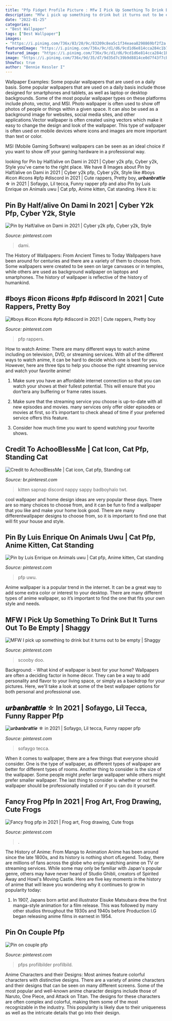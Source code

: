 ```yaml
---
title: "Pfp Fidget Profile Picture : Mfw I Pick Up Something To Drink But It Turns Out To Be Empty"
description: "Mfw i pick up something to drink but it turns out to be empty"
date: "2022-01-25"
categories:
- "Best Wallpaper"
tags: ["Best Wallpaper"]
images:
- "https://i.pinimg.com/736x/83/20/9c/83209c8ea5c1f34eaea8298869bf2f2a.jpg"
featuredImage: "https://i.pinimg.com/736x/9c/d1/d6/9cd1d6e814cca284c1b7ebc885fa8214.jpg"
featured_image: "https://i.pinimg.com/736x/9c/d1/d6/9cd1d6e814cca284c1b7ebc885fa8214.jpg"
image: "https://i.pinimg.com/736x/9d/35/d7/9d35d7c39b9d8814ce0d7f43f7cb8bef.jpg"
ShowToc: true
author: "Bennie Kessler I"
---
```



Wallpaper Examples: Some popular wallpapers that are used on a daily basis.
Some popular wallpapers that are used on a daily basis include those designed for smartphones and tablets, as well as laptop or desktop backgrounds. Some of the most popular wallpaper types on these platforms include photo, vector, and MSI. 
Photo wallpaper is often used to show off photos of people or things within a given space. It can also be used as a background image for websites, social media sites, and other applications.Vector wallpaper is often created using vectors which make it easy to change the design and look of the wallpaper. This type of wallpaper is often used on mobile devices where icons and images are more important than text or color. 

MSI (Mobile Gaming Software) wallpapers can be seen as an ideal choice if you want to show off your gaming hardware in a professional way.

	

		
looking for Pin by Half/alive on Dami in 2021 | Cyber y2k pfp, Cyber y2k, Style you've came to the right place. We have 8 Images about Pin by Half/alive on Dami in 2021 | Cyber y2k pfp, Cyber y2k, Style like #boys #icon #icons #pfp #discord in 2021 | Cute rappers, Pretty boy, 𝒖𝒓𝒃𝒂𝒏𝒃𝒓𝒂𝒕𝒕𝒊𝒆 ☆ in 2021 | Sofaygo, Lil tecca, Funny rapper pfp and also Pin by Luis Enrique on Animals uwu | Cat pfp, Anime kitten, Cat standing. Here it is:
		
    
## Pin By Half/alive On Dami In 2021 | Cyber Y2k Pfp, Cyber Y2k, Style

<img loading=lazy src="https://i.pinimg.com/736x/c0/2a/74/c02a74a1df14719a9fff92f1749dcccf.jpg" onerror="this.onerror=null;this.src='https://tse1.mm.bing.net/th?id=OIP.ATVARJz42F526A0jiFhzhgHaJD&amp;pid=15.1';" alt="Pin by Half/alive on Dami in 2021 | Cyber y2k pfp, Cyber y2k, Style">

_Source: pinterest.com_

>dami. 

	

The History of Wallpapers: From Ancient Times to Today
Wallpapers have been around for centuries and there are a variety of them to choose from. Some wallpapers were created to be seen on large canvases or in temples, while others are used as background wallpaper on laptops and smartphones. The history of wallpaper is reflective of the history of humankind.

    
## #boys #icon #icons #pfp #discord In 2021 | Cute Rappers, Pretty Boy

<img loading=lazy src="https://i.pinimg.com/736x/52/4c/eb/524ceb7e41374d481f0f8b8d1c9775f9.jpg" onerror="this.onerror=null;this.src='https://tse4.mm.bing.net/th?id=OIP.rkrK-qWWTwQMm3w0dCM1DAHaHa&amp;pid=15.1';" alt="#boys #icon #icons #pfp #discord in 2021 | Cute rappers, Pretty boy">

_Source: pinterest.com_

>pfp rappers. 

	

How to watch Anime: There are many different ways to watch anime including on television, DVD, or streaming services.
With all of the different ways to watch anime, it can be hard to decide which one is best for you. However, here are three tips to help you choose the right streaming service and watch your favorite anime!
1. Make sure you have an affordable internet connection so that you can watch your shows at their fullest potential. This will ensure that you don’tera any buffering or frame rates issues.

2. Make sure that the streaming service you choose is up-to-date with all new episodes and movies. many services only offer older episodes or movies at first, so it’s important to check ahead of time if your preferred service offers this feature.

3. Consider how much time you want to spend watching your favorite shows.

    
## Credit To AchooBlessMe | Cat Icon, Cat Pfp, Standing Cat

<img loading=lazy src="https://i.pinimg.com/736x/57/e1/e0/57e1e0e57a5df60948dba5b8d9df0ccd.jpg" onerror="this.onerror=null;this.src='https://tse2.mm.bing.net/th?id=OIP.Ni4pQPL5louNT-Z31RoADAHaHa&amp;pid=15.1';" alt="Credit to AchooBlessMe | Cat icon, Cat pfp, Standing cat">

_Source: br.pinterest.com_

>kitten sapnap discord nappy sappy badboyhalo twt. 

	

cool wallpaper and home design ideas are very popular these days. There are so many choices to choose from, and it can be fun to find a wallpaper that you like and make your home look good. There are many differentwallpaper designs to choose from, so it is important to find one that will fit your house and style.

    
## Pin By Luis Enrique On Animals Uwu | Cat Pfp, Anime Kitten, Cat Standing

<img loading=lazy src="https://i.pinimg.com/736x/83/20/9c/83209c8ea5c1f34eaea8298869bf2f2a.jpg" onerror="this.onerror=null;this.src='https://tse1.mm.bing.net/th?id=OIP.mBh_vUERrpay1F7qeaIySwHaHN&amp;pid=15.1';" alt="Pin by Luis Enrique on Animals uwu | Cat pfp, Anime kitten, Cat standing">

_Source: pinterest.com_

>pfp uwu. 

	

Anime wallpaper is a popular trend in the internet. It can be a great way to add some extra color or interest to your desktop. There are many different types of anime wallpaper, so it’s important to find the one that fits your own style and needs.

    
## MFW I Pick Up Something To Drink But It Turns Out To Be Empty | Shaggy

<img loading=lazy src="https://i.pinimg.com/736x/39/06/a9/3906a9c6f7c55c87e4b18b108b5c88f6.jpg" onerror="this.onerror=null;this.src='https://tse3.mm.bing.net/th?id=OIP.TQipO3u1gBQIUp2AKtljwwHaJ8&amp;pid=15.1';" alt="MFW I pick up something to drink but it turns out to be empty | Shaggy">

_Source: pinterest.com_

>scooby doo. 

	

Background: - What kind of wallpaper is best for your home?
Wallpapers are often a deciding factor in home décor. They can be a way to add personality and flavor to your living space, or simply as a backdrop for your pictures. Here, we'll take a look at some of the best wallpaper options for both personal and professional use.

    
## 𝒖𝒓𝒃𝒂𝒏𝒃𝒓𝒂𝒕𝒕𝒊𝒆 ☆ In 2021 | Sofaygo, Lil Tecca, Funny Rapper Pfp

<img loading=lazy src="https://i.pinimg.com/736x/b9/62/28/b96228aebab01f7a2613b0e518fde8df.jpg" onerror="this.onerror=null;this.src='https://tse2.mm.bing.net/th?id=OIP.edyX5XlMoYXmRrEJgDkNhwHaL7&amp;pid=15.1';" alt="𝒖𝒓𝒃𝒂𝒏𝒃𝒓𝒂𝒕𝒕𝒊𝒆 ☆ in 2021 | Sofaygo, Lil tecca, Funny rapper pfp">

_Source: pinterest.com_

>sofaygo tecca. 

	

When it comes to wallpaper, there are a few things that everyone should consider. One is the type of wallpaper, as different types of wallpaper are better for different types of rooms. Another thing to consider is the size of the wallpaper. Some people might prefer large wallpaper while others might prefer smaller wallpaper. The last thing to consider is whether or not the wallpaper should be professionally installed or if you can do it yourself.

    
## Fancy Frog Pfp In 2021 | Frog Art, Frog Drawing, Cute Frogs

<img loading=lazy src="https://i.pinimg.com/736x/9c/d1/d6/9cd1d6e814cca284c1b7ebc885fa8214.jpg" onerror="this.onerror=null;this.src='https://tse2.mm.bing.net/th?id=OIP.EIEYi3aTD2igiFRiCnaFlwHaKM&amp;pid=15.1';" alt="Fancy frog pfp in 2021 | Frog art, Frog drawing, Cute frogs">

_Source: pinterest.com_

>. 

	

The History of Anime: From Manga to Animation
Anime has been around since the late 1800s, and its history is nothing short ofLegend. Today, there are millions of fans across the globe who enjoy watching anime on TV or streaming services. While some may only be familiar with Japan's popular genre, others may have never heard of Studio Ghibli, creators of Spirited Away and Howl's Moving Castle. Here are five key moments in the history of anime that will leave you wondering why it continues to grow in popularity today:
1) In 1907, Japans born artist and illustrator Eisuke Matsubara drew the first manga-style animation for a film release. This was followed by many other studios throughout the 1930s and 1940s before Production I.G began releasing anime films in earnest in 1954.

    
## Pin On Couple Pfp

<img loading=lazy src="https://i.pinimg.com/736x/9d/35/d7/9d35d7c39b9d8814ce0d7f43f7cb8bef.jpg" onerror="this.onerror=null;this.src='https://tse1.mm.bing.net/th?id=OIP.Syr9ljoD8hMBHHRBSIHdnQHaHa&amp;pid=15.1';" alt="Pin on couple pfp">

_Source: pinterest.com_

>pfps profilbilder profilbild. 

	

Anime Characters and their Designs: Most animes feature colorful characters with distinctive designs.
There are a variety of anime characters and their designs that can be seen on many different screens. Some of the most popular and well-known anime character designs include those of Naruto, One Piece, and Attack on Titan. The designs for these characters are often complex and colorful, making them some of the most recognizable in the industry. This popularity is likely due to their uniqueness as well as the intricate details that go into their design.

